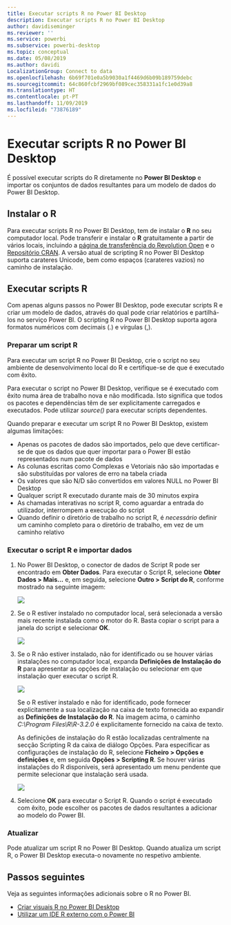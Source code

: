 ```yaml
---
title: Executar scripts R no Power BI Desktop
description: Executar scripts R no Power BI Desktop
author: davidiseminger
ms.reviewer: ''
ms.service: powerbi
ms.subservice: powerbi-desktop
ms.topic: conceptual
ms.date: 05/08/2019
ms.author: davidi
LocalizationGroup: Connect to data
ms.openlocfilehash: 6b69f701e0a5b9030a1f4469d6b09b189759debc
ms.sourcegitcommit: 64c860fcbf2969bf089cec358331a1fc1e0d39a8
ms.translationtype: HT
ms.contentlocale: pt-PT
ms.lasthandoff: 11/09/2019
ms.locfileid: "73876189"
---
```

# <a name="run-r-scripts-in-power-bi-desktop"></a>Executar scripts R no Power BI Desktop
É possível executar scripts do R diretamente no **Power BI Desktop** e importar os conjuntos de dados resultantes para um modelo de dados do Power BI Desktop.

## <a name="install-r"></a>Instalar o R
Para executar scripts R no Power BI Desktop, tem de instalar o **R** no seu computador local. Pode transferir e instalar o **R** gratuitamente a partir de vários locais, incluindo a [página de transferência do Revolution Open](https://mran.revolutionanalytics.com/download/) e o [Repositório CRAN](https://cran.r-project.org/bin/windows/base/). A versão atual de scripting R no Power BI Desktop suporta carateres Unicode, bem como espaços (carateres vazios) no caminho de instalação.

## <a name="run-r-scripts"></a>Executar scripts R
Com apenas alguns passos no Power BI Desktop, pode executar scripts R e criar um modelo de dados, através do qual pode criar relatórios e partilhá-los no serviço Power BI. O scripting R no Power BI Desktop suporta agora formatos numéricos com decimais (.) e vírgulas (,).

### <a name="prepare-an-r-script"></a>Preparar um script R
Para executar um script R no Power BI Desktop, crie o script no seu ambiente de desenvolvimento local do R e certifique-se de que é executado com êxito.

Para executar o script no Power BI Desktop, verifique se é executado com êxito numa área de trabalho nova e não modificada. Isto significa que todos os pacotes e dependências têm de ser explicitamente carregados e executados. Pode utilizar *source()* para executar scripts dependentes.

Quando preparar e executar um script R no Power BI Desktop, existem algumas limitações:

* Apenas os pacotes de dados são importados, pelo que deve certificar-se de que os dados que quer importar para o Power BI estão representados num pacote de dados
* As colunas escritas como Complexas e Vetoriais não são importadas e são substituídas por valores de erro na tabela criada
* Os valores que são N/D são convertidos em valores NULL no Power BI Desktop
* Qualquer script R executado durante mais de 30 minutos expira
* As chamadas interativas no script R, como aguardar a entrada do utilizador, interrompem a execução do script
* Quando definir o diretório de trabalho no script R, é *necessário* definir um caminho completo para o diretório de trabalho, em vez de um caminho relativo

### <a name="run-your-r-script-and-import-data"></a>Executar o script R e importar dados
1. No Power BI Desktop, o conector de dados de Script R pode ser encontrado em **Obter Dados**. Para executar o Script R, selecione **Obter Dados &gt; Mais...** e, em seguida, selecione **Outro &gt; Script do R**, conforme mostrado na seguinte imagem:
   
   ![](media/desktop-r-scripts/r-scripts-1.png)
2. Se o R estiver instalado no computador local, será selecionada a versão mais recente instalada como o motor do R. Basta copiar o script para a janela do script e selecionar **OK**.
   
   ![](media/desktop-r-scripts/r-scripts-2.png)
3. Se o R não estiver instalado, não for identificado ou se houver várias instalações no computador local, expanda **Definições de Instalação do R** para apresentar as opções de instalação ou selecionar em que instalação quer executar o script R.
   
   ![](media/desktop-r-scripts/r-scripts-3.png)
   
   Se o R estiver instalado e não for identificado, pode fornecer explicitamente a sua localização na caixa de texto fornecida ao expandir as **Definições de Instalação do R**. Na imagem acima, o caminho *C:\Program Files\R\R-3.2.0* é explicitamente fornecido na caixa de texto.
   
   As definições de instalação do R estão localizadas centralmente na secção Scripting R da caixa de diálogo Opções. Para especificar as configurações de instalação do R, selecione **Ficheiro > Opções e definições** e, em seguida **Opções > Scripting R**. Se houver várias instalações do R disponíveis, será apresentado um menu pendente que permite selecionar que instalação será usada.
   
   ![](media/desktop-r-scripts/r-scripts-4.png)
4. Selecione **OK** para executar o Script R. Quando o script é executado com êxito, pode escolher os pacotes de dados resultantes a adicionar ao modelo do Power BI.

### <a name="refresh"></a>Atualizar
Pode atualizar um script R no Power BI Desktop. Quando atualiza um script R, o Power BI Desktop executa-o novamente no respetivo ambiente.

## <a name="next-steps"></a>Passos seguintes
Veja as seguintes informações adicionais sobre o R no Power BI.

* [Criar visuais R no Power BI Desktop](desktop-r-visuals.md)
* [Utilizar um IDE R externo com o Power BI](desktop-r-ide.md)

